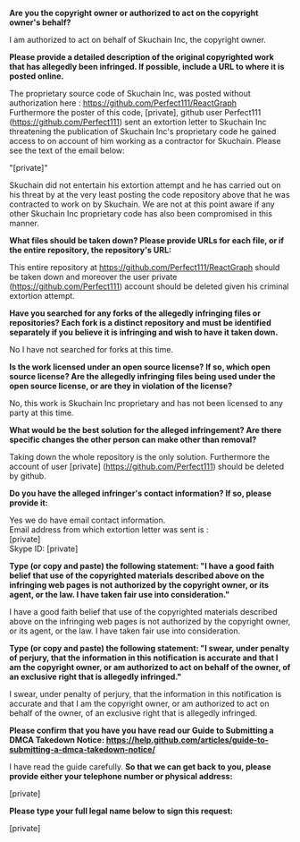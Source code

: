 **Are you the copyright owner or authorized to act on the copyright owner's behalf?**

I am authorized to act on behalf of Skuchain Inc, the copyright owner.

**Please provide a detailed description of the original copyrighted work that has allegedly been infringed. If possible, include a URL to where it is posted online.**

The proprietary source code of Skuchain Inc, was posted without authorization here :   https://github.com/Perfect111/ReactGraph  
Furthermore the poster of this code, [private], github user Perfect111 (https://github.com/Perfect111) sent an extortion letter to Skuchain Inc threatening the publication of Skuchain Inc's proprietary code he gained access to on account of him working as a contractor for Skuchain. Please see the text of the email below:

"[private]"

Skuchain did not entertain his extortion attempt and he has carried out on his threat by at the very least posting the code repository above that he was contracted to work on by Skuchain. We are not at this point aware if any other Skuchain Inc proprietary code has also been compromised in this manner.

**What files should be taken down? Please provide URLs for each file, or if the entire repository, the repository's URL:**

This entire repository at https://github.com/Perfect111/ReactGraph should be taken down and moreover the user private (https://github.com/Perfect111) account should be deleted given his criminal extortion attempt.

**Have you searched for any forks of the allegedly infringing files or repositories? Each fork is a distinct repository and must be identified separately if you believe it is infringing and wish to have it taken down.**

No I have not searched for forks at this time.

**Is the work licensed under an open source license? If so, which open source license? Are the allegedly infringing files being used under the open source license, or are they in violation of the license?**

No, this work is Skuchain Inc proprietary and has not been licensed to any party at this time.

**What would be the best solution for the alleged infringement? Are there specific changes the other person can make other than removal?**

Taking down the whole repository is the only solution. Furthermore the account of user [private]  (https://github.com/Perfect111) should be deleted by github.

**Do you have the alleged infringer's contact information? If so, please provide it:**

Yes we do have email contact information.  
Email address from which extortion letter was sent is :  
[private]  
Skype ID: [private]

**Type (or copy and paste) the following statement: "I have a good faith belief that use of the copyrighted materials described above on the infringing web pages is not authorized by the copyright owner, or its agent, or the law. I have taken fair use into consideration."**

I have a good faith belief that use of the copyrighted materials described above on the infringing web pages is not authorized by the copyright owner, or its agent, or the law. I have taken fair use into consideration.  

**Type (or copy and paste) the following statement: "I swear, under penalty of perjury, that the information in this notification is accurate and that I am the copyright owner, or am authorized to act on behalf of the owner, of an exclusive right that is allegedly infringed."**

I swear, under penalty of perjury, that the information in this notification is accurate and that I am the copyright owner, or am authorized to act on behalf of the owner, of an exclusive right that is allegedly infringed.

**Please confirm that you have you have read our Guide to Submitting a DMCA Takedown Notice: https://help.github.com/articles/guide-to-submitting-a-dmca-takedown-notice/**

I have read the guide carefully.
**So that we can get back to you, please provide either your telephone number or physical address:**

[private]

**Please type your full legal name below to sign this request:**

[private]
